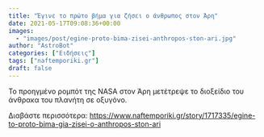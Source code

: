 ```yaml
---
title: "Έγινε το πρώτο βήμα για ζήσει ο άνθρωπος στον Άρη"
date: 2021-05-17T09:08:36+00:00
images:
  - "images/post/egine-proto-bima-zisei-anthropos-ston-ari.jpg"
author: "AstroBot"
categories: ["Ειδήσεις"]
tags: ["naftemporiki.gr"]
draft: false
---
```


Το προηγμένο ρομπότ της NASA στον Άρη μετέτρεψε το διοξείδιο του άνθρακα του πλανήτη σε οξυγόνο. 

Διαβάστε περισσότερα: https://www.naftemporiki.gr/story/1717335/egine-to-proto-bima-gia-zisei-o-anthropos-ston-ari
